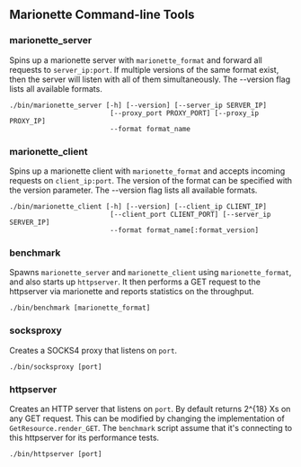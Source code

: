 Marionette Command-line Tools
-----------------------------

### marionette_server

Spins up a marionette server with ```marionette_format``` and forward all
requests to ```server_ip:port```.
If multiple versions of the same format exist, then the server will listen with all of them simultaneously.
The --version flag lists all available formats.

```
./bin/marionette_server [-h] [--version] [--server_ip SERVER_IP]
                         [--proxy_port PROXY_PORT] [--proxy_ip PROXY_IP]
                         --format format_name
```

### marionette_client

Spins up a marionette client with ```marionette_format``` and accepts incoming
requests on ```client_ip:port```.
The version of the format can be specified with the version parameter.
The --version flag lists all available formats.

```
./bin/marionette_client [-h] [--version] [--client_ip CLIENT_IP]
                         [--client_port CLIENT_PORT] [--server_ip SERVER_IP]
                         --format format_name[:format_version]
```

### benchmark

Spawns ```marionette_server``` and ```marionette_client``` using ```marionette_format```, and also starts up ```httpserver```.
It then performs a GET request to the httpserver via marionette and reports statistics on the throughput.

```
./bin/benchmark [marionette_format]
```

### socksproxy

Creates a SOCKS4 proxy that listens on ```port```.

```
./bin/socksproxy [port]
```

### httpserver

Creates an HTTP server that listens on ```port```. By default returns 2^{18} Xs on any GET request. This can be modified by changing the implementation of ```GetResource.render_GET```. The ```benchmark``` script assume that it's connecting to this httpserver for its performance tests.

```
./bin/httpserver [port]
```
